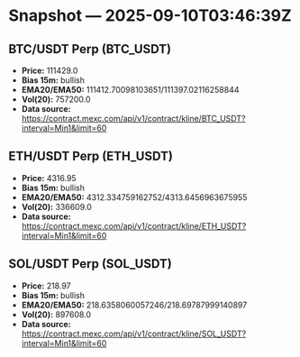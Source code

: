 # Snapshot — 2025-09-10T03:46:39Z

## BTC/USDT Perp (BTC_USDT)
- **Price:** 111429.0
- **Bias 15m:** bullish
- **EMA20/EMA50:** 111412.70098103651/111397.02116258844
- **Vol(20):** 757200.0
- **Data source:** https://contract.mexc.com/api/v1/contract/kline/BTC_USDT?interval=Min1&limit=60

## ETH/USDT Perp (ETH_USDT)
- **Price:** 4316.95
- **Bias 15m:** bullish
- **EMA20/EMA50:** 4312.334759162752/4313.6456963675955
- **Vol(20):** 336609.0
- **Data source:** https://contract.mexc.com/api/v1/contract/kline/ETH_USDT?interval=Min1&limit=60

## SOL/USDT Perp (SOL_USDT)
- **Price:** 218.97
- **Bias 15m:** bullish
- **EMA20/EMA50:** 218.6358060057246/218.69787999140897
- **Vol(20):** 897608.0
- **Data source:** https://contract.mexc.com/api/v1/contract/kline/SOL_USDT?interval=Min1&limit=60
